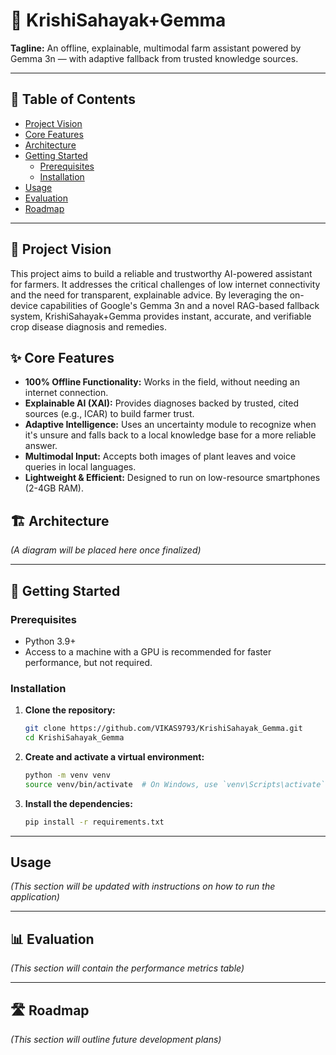 # 🚜 KrishiSahayak+Gemma

**Tagline:** An offline, explainable, multimodal farm assistant powered by Gemma 3n — with adaptive fallback from trusted knowledge sources.

---

## 📝 Table of Contents
- [Project Vision](#project-vision)
- [Core Features](#core-features)
- [Architecture](#architecture)
- [Getting Started](#getting-started)
  - [Prerequisites](#prerequisites)
  - [Installation](#installation)
- [Usage](#usage)
- [Evaluation](#evaluation)
- [Roadmap](#roadmap)

---

## 🎯 Project Vision
This project aims to build a reliable and trustworthy AI-powered assistant for farmers. It addresses the critical challenges of low internet connectivity and the need for transparent, explainable advice. By leveraging the on-device capabilities of Google's Gemma 3n and a novel RAG-based fallback system, KrishiSahayak+Gemma provides instant, accurate, and verifiable crop disease diagnosis and remedies.

## ✨ Core Features
- **100% Offline Functionality:** Works in the field, without needing an internet connection.
- **Explainable AI (XAI):** Provides diagnoses backed by trusted, cited sources (e.g., ICAR) to build farmer trust.
- **Adaptive Intelligence:** Uses an uncertainty module to recognize when it's unsure and falls back to a local knowledge base for a more reliable answer.
- **Multimodal Input:** Accepts both images of plant leaves and voice queries in local languages.
- **Lightweight & Efficient:** Designed to run on low-resource smartphones (2-4GB RAM).

## 🏗️ Architecture
*(A diagram will be placed here once finalized)*

---

## 🚀 Getting Started

### Prerequisites
- Python 3.9+
- Access to a machine with a GPU is recommended for faster performance, but not required.

### Installation
1.  **Clone the repository:**
    ```bash
    git clone https://github.com/VIKAS9793/KrishiSahayak_Gemma.git
    cd KrishiSahayak_Gemma
    ```
2.  **Create and activate a virtual environment:**
    ```bash
    python -m venv venv
    source venv/bin/activate  # On Windows, use `venv\Scripts\activate`
    ```
3.  **Install the dependencies:**
    ```bash
    pip install -r requirements.txt
    ```

---

## Usage
*(This section will be updated with instructions on how to run the application)*

---

## 📊 Evaluation
*(This section will contain the performance metrics table)*

---

## 🛣️ Roadmap
*(This section will outline future development plans)*
